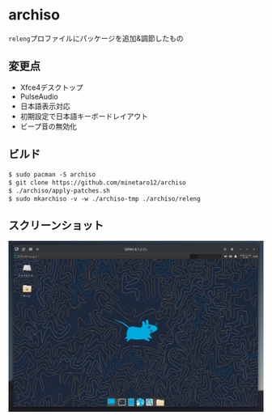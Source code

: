 # archiso
`releng`プロファイルにパッケージを追加&調節したもの

## 変更点
- Xfce4デスクトップ
- PulseAudio
- 日本語表示対応
- 初期設定で日本語キーボードレイアウト
- ビープ音の無効化

## ビルド
```
$ sudo pacman -S archiso
$ git clone https://github.com/minetaro12/archiso
$ ./archiso/apply-patches.sh
$ sudo mkarchiso -v -w ./archiso-tmp ./archiso/releng
```

## スクリーンショット
![img](img/Screenshot_20231120_211638.png)
